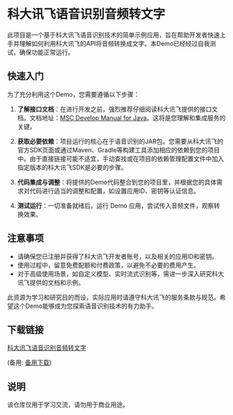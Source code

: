 # 科大讯飞语音识别音频转文字

此项目是一个基于科大讯飞语音识别技术的简单示例应用，旨在帮助开发者快速上手并理解如何利用科大讯飞的API将音频转换成文字。本Demo已经经过自我测试，确保功能正常运行。

## 快速入门

为了充分利用这个Demo，您需要遵循以下步骤：

1. **了解接口文档**：在进行开发之前，强烈推荐仔细阅读科大讯飞提供的接口文档。文档地址：[MSC Develop Manual for Java](http://doc.xfyun.cn/msc_java/299249)。这将是您理解和集成服务的关键。

2. **获取必要依赖**：项目运行的核心在于语音识别的JAR包。您需要从科大讯飞的官方SDK页面或通过Maven、Gradle等构建工具添加相应的依赖到您的项目中。由于直接链接可能不适宜，手动查找或在项目的依赖管理配置文件中加入指定版本的科大讯飞SDK是必要的步骤。

3. **代码集成与调整**：将提供的Demo代码整合到您的项目里，并根据您的具体需求对代码进行适当的调整和配置，如设置应用ID、密钥等认证信息。

4. **测试运行**：一切准备就绪后，运行 Demo 应用，尝试传入音频文件，观察转换效果。

## 注意事项

- 请确保您已注册并获得了科大讯飞开发者账号，以及相关的应用ID和密钥。
- 使用过程中，留意免费配额和付费政策，以避免不必要的费用产生。
- 对于高级使用场景，如自定义模型、实时流式识别等，需进一步深入研究科大讯飞提供的文档和示例。

此资源为学习和研究目的而设，实际应用时请遵守科大讯飞的服务条款与规范。希望这个Demo能够成为您探索语音识别技术的有力助手。

## 下载链接
[科大讯飞语音识别音频转文字](https://pan.quark.cn/s/f982ab570b18) 

(备用: [备用下载](https://pan.baidu.com/s/1_4A52q_9Sf81XcQcnsPBhA?pwd=1234))

## 说明

该仓库仅用于学习交流，请勿用于商业用途。
